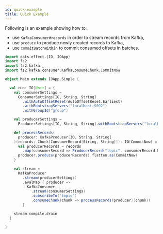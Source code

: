 ```yaml
---
id: quick-example
title: Quick Example
---
```


Following is an example showing how to:

- use `KafkaConsumer#records` in order to stream records from Kafka,
- use `produce` to produce newly created records to Kafka,
- use `commitBatchWithin` to commit consumed offsets in batches.

```scala mdoc
import cats.effect.{IO, IOApp}
import fs2._
import fs2.kafka._
import fs2.kafka.consumer.KafkaConsumeChunk.CommitNow

object Main extends IOApp.Simple {

  val run: IO[Unit] = {
    val consumerSettings =
      ConsumerSettings[IO, String, String]
        .withAutoOffsetReset(AutoOffsetReset.Earliest)
        .withBootstrapServers("localhost:9092")
        .withGroupId("group")

    val producerSettings =
      ProducerSettings[IO, String, String].withBootstrapServers("localhost:9092")

    def processRecords(
      producer: KafkaProducer[IO, String, String]
    )(records: Chunk[ConsumerRecord[String, String]]): IO[CommitNow] = {
      val producerRecords = records
        .map(consumerRecord => ProducerRecord("topic", consumerRecord.key, consumerRecord.value))
      producer.produce(producerRecords).flatten.as(CommitNow)
    }

    val stream =
      KafkaProducer
        .stream(producerSettings)
        .evalMap { producer =>
          KafkaConsumer
            .stream(consumerSettings)
            .subscribeTo("topic")
            .consumeChunk(chunk => processRecords(producer)(chunk))
        }

    stream.compile.drain
  }

}
```
